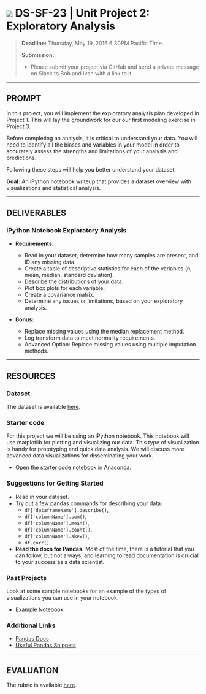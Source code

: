 # ![](https://ga-dash.s3.amazonaws.com/production/assets/logo-9f88ae6c9c3871690e33280fcf557f33.png) DS-SF-23 | Unit Project 2: Exploratory Analysis

> **Deadline:** Thursday, May 19, 2016 6:30PM Pacific Time.
>
> **Submission:**
>
> - Please submit your project via GitHub and send a private message on Slack to Bob and Ivan with a link to it.

---

## PROMPT

In this project, you will implement the exploratory analysis plan developed in Project 1.  This will lay the groundwork for our our first modeling exercise in Project 3.

Before completing an analysis, it is critical to understand your data.  You will need to identify all the biases and variables in your model in order to accurately assess the strengths and limitations of your analysis and predictions.

Following these steps will help you better understand your dataset.

**Goal:** An iPython notebook writeup that provides a dataset overview with visualizations and statistical analysis.

---

## DELIVERABLES

### iPython Notebook Exploratory Analysis

- **Requirements:**
  - Read in your dataset, determine how many samples are present, and ID any missing data.
  - Create a table of descriptive statistics for each of the variables (n, mean, median, standard deviation).
  - Describe the distributions of your data.
  - Plot box plots for each variable.
  - Create a covariance matrix.
  - Determine any issues or limitations, based on your exploratory analysis.

- **Bonus:**
  - Replace missing values using the median replacement method.
  - Log transform data to meet normality requirements.
  - Advanced Option: Replace missing values using multiple imputation methods.

---

## RESOURCES

### Dataset

The dataset is available [here](../dataset).

### Starter code

For this project we will be using an iPython notebook.  This notebook will use matplotlib for plotting and visualizing our data.  This type of visualization is handy for prototyping and quick data analysis.  We will discuss more advanced data visualizations for disseminating your work.

* Open the [starter code notebook](./starter-code/unit-project-2-starter-code.ipynb) in Anaconda.

### Suggestions for Getting Started

- Read in your dataset.
- Try out a few pandas commands for describing your data:
  - `df['dataframeName'].describe()`,
  - `df['columnName'].sum()`,
  - `df['columnName'].mean()`,
  - `df['columnName'].count()`,
  - `df['columnName'].skew()`,
  - `df.corr()`
- **Read the docs for Pandas.**  Most of the time, there is a tutorial that you can follow, but not always, and learning to read documentation is crucial to your success as a data scientist.

### Past Projects

Look at some sample notebooks for an example of the types of visualizations you can use in your notebook.
- [Example Notebook](https://github.com/justmarkham/DAT8/blob/master/notebooks/05_pandas_visualization.ipynb)

### Additional Links

- [Pandas Docs](http://pandas.pydata.org/pandas-docs/stable/)
- [Useful Pandas Snippets](https://gist.github.com/bsweger/e5817488d161f37dcbd2)

---

## EVALUATION

The rubric is available [here](./rubric).
